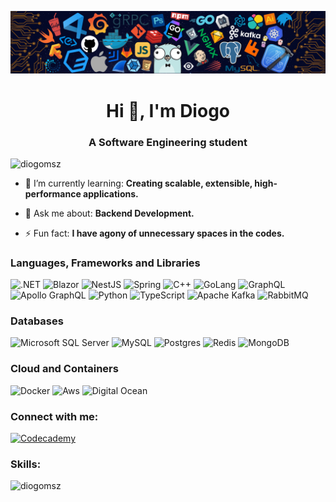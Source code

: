 <!--   my-header-img -->
![](./src/header_.png)

<h1 align="center">Hi 👋, I'm Diogo</h1>
<h3 align="center">A Software Engineering student</h3>

<p align="left" display="block"> <img src="https://komarev.com/ghpvc/?username=diogomsz&label=Profile%20views&color=0e75b6&style=flat" alt="diogomsz" /> </p>

- 🌱 I’m currently learning: **Creating scalable, extensible, high-performance applications.**

- 💬 Ask me about: **Backend Development.**

- ⚡ Fun fact: **I have agony of unnecessary spaces in the codes.**

<h3 align="left">Languages, Frameworks and Libraries</h3>
<p align="left">  
  <a><img src="https://img.shields.io/badge/.NET-5C2D91?style=for-the-badge&logo=.net&logoColor=white" alt=".NET" /></a>
  <a><img src="https://img.shields.io/badge/blazor-%235C2D91.svg?style=for-the-badge&logo=blazor&logoColor=white" alt="Blazor" /></a>
  <a><img src="https://img.shields.io/badge/nestjs-%23E0234E.svg?style=for-the-badge&logo=nestjs&logoColor=white" alt="NestJS" /></a>
  <a><img src="https://img.shields.io/badge/spring-%236DB33F.svg?style=for-the-badge&logo=spring&logoColor=white" alt="Spring" /></a>
  <a><img src="https://img.shields.io/badge/c++-%2300599C.svg?style=for-the-badge&logo=c%2B%2B&logoColor=white" alt="C++" /></a>
  <a><img src="https://img.shields.io/badge/go-%2300ADD8.svg?style=for-the-badge&logo=go&logoColor=white" alt="GoLang" /></a>
  <a><img src="https://img.shields.io/badge/-GraphQL-E10098?style=for-the-badge&logo=graphql&logoColor=white" alt="GraphQL" /></a>
  <a><img src="https://img.shields.io/badge/-ApolloGraphQL-311C87?style=for-the-badge&logo=apollo-graphql" alt="Apollo GraphQL" /></a>
  <a><img src="https://img.shields.io/badge/python-3670A0?style=for-the-badge&logo=python&logoColor=ffdd54" alt="Python" /></a>
  <a><img src="https://img.shields.io/badge/typescript-%23007ACC.svg?style=for-the-badge&logo=typescript&logoColor=white" alt="TypeScript" /></a>
    <a><img src="https://img.shields.io/badge/Apache%20Kafka-000?style=for-the-badge&logo=apachekafka" alt="Apache Kafka" /></a>
  <a><img src="https://img.shields.io/badge/Rabbitmq-FF6600?style=for-the-badge&logo=rabbitmq&logoColor=white" alt="RabbitMQ" /></a>
</p>

<h3 align="left">Databases</h3>
<p align="left">  
  <a><img src="https://img.shields.io/badge/Microsoft%20SQL%20Server-CC2927?style=for-the-badge&logo=microsoft%20sql%20server&logoColor=white" alt="Microsoft SQL Server" /></a>
  <a><img src="https://img.shields.io/badge/mysql-%2300f.svg?style=for-the-badge&logo=mysql&logoColor=white" alt="MySQL" /></a>
  <a><img src="https://img.shields.io/badge/postgres-%23316192.svg?style=for-the-badge&logo=postgresql&logoColor=white" alt="Postgres" /></a>
  <a><img src="https://img.shields.io/badge/redis-%23DD0031.svg?style=for-the-badge&logo=redis&logoColor=white" alt="Redis" /></a>
  <a><img src="https://img.shields.io/badge/MongoDB-%234ea94b.svg?style=for-the-badge&logo=mongodb&logoColor=white" alt="MongoDB" /></a>
</p>

<h3 align="left">Cloud and Containers</h3>
<p align="left">
  <a><img src="https://img.shields.io/badge/docker-%230db7ed.svg?style=for-the-badge&logo=docker&logoColor=white" alt="Docker" /></a>
  <a><img src="https://img.shields.io/badge/AWS-%23FF9900.svg?style=for-the-badge&logo=amazon-aws&logoColor=white" alt="Aws" /></a>
  <a><img src="https://img.shields.io/badge/DigitalOcean-%230167ff.svg?style=for-the-badge&logo=digitalOcean&logoColor=white" alt="Digital Ocean" /></a>
</p>


<h3 align="left">Connect with me:</h3>
<p align="left">
    <a href="https://www.codecademy.com/profiles/diogomsz" target="_blank"><img src="https://img.shields.io/badge/Codecademy-FFF0E5?style=for-the-badge&logo=codecademy&logoColor=1F243A" alt="Codecademy" /></a>
    <a href="https://www.buymeacoffee.com/diogomsz" target="_blank><img src="https://img.shields.io/badge/Buy%20Me%20a%20Coffee-ffdd00?style=for-the-badge&logo=buy-me-a-coffee&logoColor=black" alt="Buy Me a Coffee" /></a>
    <a href="https://www.buymeacoffee.com/diogomsz" target="_blank><img src="https://img.shields.io/badge/linkedin-%230077B5.svg?style=for-the-badge&logo=linkedin&logoColor=white" alt="LinkedIn" /></a>
</p>

<h3 align="left">Skills:</h3>
<p><img align="left" src="https://github-readme-stats.vercel.app/api/top-langs?username=diogomsz&show_icons=true&locale=en&layout=compact" alt="diogomsz" /></p>
